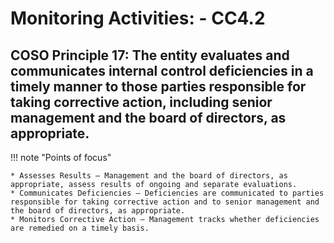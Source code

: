 #  Monitoring Activities: - CC4.2

## COSO Principle 17: The entity evaluates and communicates internal control deficiencies in a timely manner to those parties responsible for taking corrective action, including senior management and the board of directors, as appropriate.


!!! note "Points of focus"

    * Assesses Results — Management and the board of directors, as appropriate, assess results of ongoing and separate evaluations.
    * Communicates Deficiencies — Deficiencies are communicated to parties responsible for taking corrective action and to senior management and the board of directors, as appropriate.
    * Monitors Corrective Action — Management tracks whether deficiencies are remedied on a timely basis.

